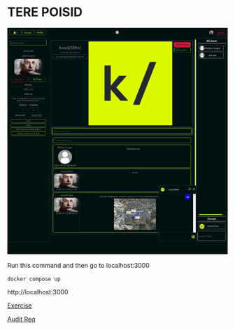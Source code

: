 # TERE POISID

![Sc groups](scgroups.png)

Run this command and then go to localhost:3000

```bash
docker compose up
```

http://localhost:3000

[Exercise](https://github.com/01-edu/public/tree/master/subjects/social-network)

[Audit Req](https://github.com/01-edu/public/tree/master/subjects/social-network/audit)
